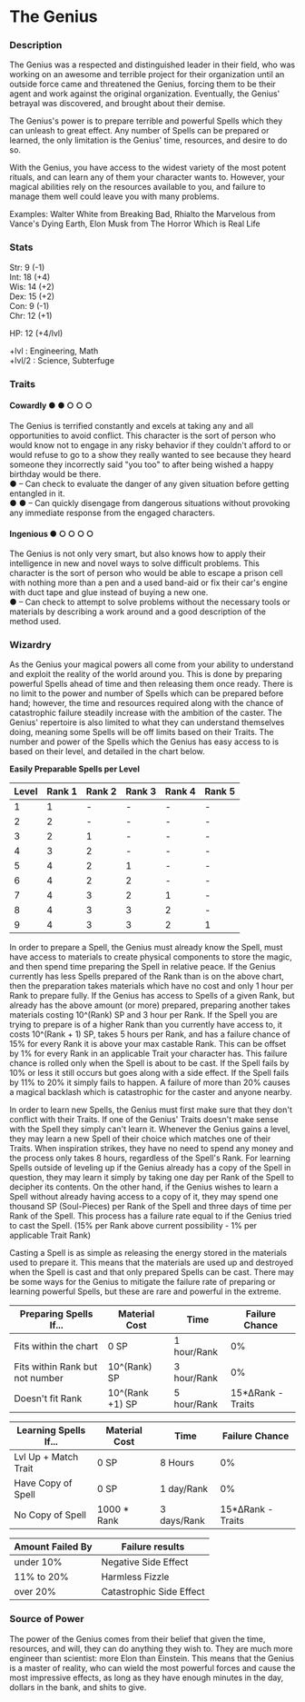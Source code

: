 # The Genius

### Description
The Genius was a respected and distinguished leader in their field, who was working on an awesome and terrible project for their organization until an outside force came and threatened the Genius, forcing them to be their agent and work against the original organization. Eventually, the Genius' betrayal was discovered, and brought about their demise.  

The Genius's power is to prepare terrible and powerful Spells which they can unleash to great effect. Any number of Spells can be prepared or learned, the only limitation is the Genius' time, resources, and desire to do so.  

With the Genius, you have access to the widest variety of the most potent rituals, and can learn any of them your character wants to. However, your magical abilities rely on the resources available to you, and failure to manage them well could leave you with many problems.

Examples: Walter White from Breaking Bad, Rhialto the Marvelous from Vance's Dying Earth, Elon Musk from The Horror Which is Real Life  


### Stats
Str: 9 (-1)  
Int: 18 (+4)  
Wis: 14 (+2)  
Dex: 15 (+2)  
Con: 9 (-1)  
Chr: 12 (+1)

HP: 12 (+4/lvl)

+lvl   : Engineering, Math  
+lvl/2 : Science, Subterfuge

### Traits
#### Cowardly ● ● ○ ○ ○
The Genius is terrified constantly and excels at taking any and all opportunities to avoid conflict. This character is the sort of person who would know not to engage in any risky behavior if they couldn't afford to or would refuse to go to a show they really wanted to see because they heard someone they incorrectly said "you too" to after being wished a happy birthday would be there.  
● – Can check to evaluate the danger of any given situation before getting entangled in it.  
● ● – Can quickly disengage from dangerous situations without provoking any immediate response from the engaged characters.

#### Ingenious ● ○ ○ ○ ○
The Genius is not only very smart, but also knows how to apply their intelligence in new and novel ways to solve difficult problems. This character is the sort of person who would be able to escape a prison cell with nothing more than a pen and a used band-aid or fix their car's engine with duct tape and glue instead of buying a new one.  
● – Can check to attempt to solve problems without the necessary tools or materials by describing a work around and a good description of the method used.

### Wizardry
As the Genius your magical powers all come from your ability to understand and exploit the reality of the world around you. This is done by preparing powerful Spells ahead of time and then releasing them once ready. There is no limit to the power and number of Spells which can be prepared before hand; however, the time and resources required along with the chance of catastrophic failure steadily increase with the ambition of the caster. The Genius' repertoire is also limited to what they can understand themselves doing, meaning some Spells will be off limits based on their Traits.
The number and power of the Spells which the Genius has easy access to is based on their level, and detailed in the chart below.

__Easily Preparable Spells per Level__

| Level | Rank  1 | Rank  2 | Rank  3 | Rank  4 | Rank  5 |
| ----- | ------- | ------- | ------- | ------- | ------- |
|   1   |    1    |    -    |    -    |    -    |    -    |
|   2   |    2    |    -    |    -    |    -    |    -    |
|   3   |    2    |    1    |    -    |    -    |    -    |
|   4   |    3    |    2    |    -    |    -    |    -    |
|   5   |    4    |    2    |    1    |    -    |    -    |
|   6   |    4    |    2    |    2    |    -    |    -    |
|   7   |    4    |    3    |    2    |    1    |    -    |
|   8   |    4    |    3    |    3    |    2    |    -    |
|   9   |    4    |    3    |    3    |    2    |    1    |

In order to prepare a Spell, the Genius must already know the Spell, must have access to materials to create physical components to store the magic, and then spend time preparing the Spell in relative peace. If the Genius currently has less Spells prepared of the Rank than is on the above chart, then the preparation takes materials which have no cost and only 1 hour per Rank to prepare fully. If the Genius has access to Spells of a given Rank, but already has the above amount (or more) prepared, preparing another takes materials costing 10^(Rank) SP and 3 hour per Rank. If the Spell you are trying to prepare is of a higher Rank than you currently have access to, it costs 10^(Rank + 1) SP, takes 5 hours per Rank, and has a failure chance of 15% for every Rank it is above your max castable Rank. This can be offset by 1% for every Rank in an applicable Trait your character has. This failure chance is rolled only when the Spell is about to be cast. If the Spell fails by 10% or less it still occurs but goes along with a side effect. If the Spell fails by 11% to 20% it simply fails to happen. A failure of more than 20% causes a magical backlash which is catastrophic for the caster and anyone nearby.

In order to learn new Spells, the Genius must first make sure that they don't conflict with their Traits. If one of the Genius' Traits doesn't make sense with the Spell they simply can't learn it. Whenever the Genius gains a level, they may learn a new Spell of their choice which matches one of their Traits. When inspiration strikes, they have no need to spend any money and the process only takes 8 hours, regardless of the Spell's Rank. For learning Spells outside of leveling up if the Genius already has a copy of the Spell in question, they may learn it simply by taking one day per Rank of the Spell to decipher its contents. On the other hand, if the Genius wishes to learn a Spell without already having access to a copy of it, they may spend one thousand SP (Soul-Pieces) per Rank of the Spell and three days of time per Rank of the Spell. This process has a failure rate equal to if the Genius tried to cast the Spell. (15% per Rank above current possibility - 1% per applicable Trait Rank)

Casting a Spell is as simple as releasing the energy stored in the materials used to prepare it. This means that the materials are used up and destroyed when the Spell is cast and that only prepared Spells can be cast. There may be some ways for the Genius to mitigate the failure rate of preparing or learning powerful Spells, but these are rare and powerful in the extreme.

| Preparing Spells If...          |  Material Cost  |    Time     | Failure Chance    |
| ------------------------------- | ---------------- | ---------- | ----------------- |
| Fits within the chart           |       0 SP      | 1 hour/Rank | 0%                |
| Fits within Rank but not number |   10^(Rank) SP  | 3 hour/Rank | 0%                |
| Doesn't fit Rank                | 10^(Rank +1) SP | 5 hour/Rank | 15*ΔRank - Traits |

| Learning Spells If...     |  Material Cost  |    Time     | Failure Chance    |
| ------------------------- | --------------- | ----------- | ------------------|
| Lvl Up + Match Trait      |       0 SP      |   8 Hours   | 0%                |
| Have Copy of Spell        |       0 SP      | 1 day/Rank  | 0%                |
| No Copy of Spell          |   1000 * Rank   | 3 days/Rank | 15*ΔRank - Traits |

| Amount Failed By | Failure results            |
| ---------------- | -------------------------- |
| under 10%        | Negative Side Effect       |
| 11% to 20%       |  Harmless Fizzle           |
| over 20%         |   Catastrophic Side Effect |


### Source of Power
The power of the Genius comes from their belief that given the time, resources, and will, they can do anything they wish to. They are much more engineer than scientist: more Elon than Einstein. This means that the Genius is a master of reality, who can wield the most powerful forces and cause the most impressive effects, as long as they have enough minutes in the day, dollars in the bank, and shits to give.

